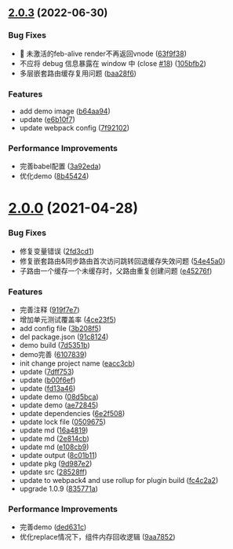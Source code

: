 ## [2.0.3](https://github.com/hangaoke1/feb-alive/compare/2.0.0...v2.0.3) (2022-06-30)


### Bug Fixes

* 🐛 未激活的feb-alive render不再返回vnode ([63f9f38](https://github.com/hangaoke1/feb-alive/commit/63f9f38e7708fe8dc79c6c19d013d7ccc637edc4))
* 不应将 debug 信息暴露在 window 中 (close [#18](https://github.com/hangaoke1/feb-alive/issues/18)) ([105bfb2](https://github.com/hangaoke1/feb-alive/commit/105bfb27e47fdd4a6cdfbf03d32b22b5bed2d2b5))
* 多层嵌套路由缓存复用问题 ([baa28f6](https://github.com/hangaoke1/feb-alive/commit/baa28f693b10a3e009e2e1178c57bd3135fb2261))


### Features

* add demo image ([b64aa94](https://github.com/hangaoke1/feb-alive/commit/b64aa949a84d1ffa2bf98ccc0a2b70e934e6f8ab))
* update ([e6b10f7](https://github.com/hangaoke1/feb-alive/commit/e6b10f75119593b98a122a49514d382d584eed38))
* update webpack config ([7f92102](https://github.com/hangaoke1/feb-alive/commit/7f921029eecec8d74c9115de5dceb9f468ba72d1))


### Performance Improvements

* 完善babel配置 ([3a92eda](https://github.com/hangaoke1/feb-alive/commit/3a92eda9e109fd9fe85a7e994b2fcffa6ee01c73))
* 优化demo ([8b45424](https://github.com/hangaoke1/feb-alive/commit/8b45424d1b926ff92d5b9db55dea917a708bdab1))



# [2.0.0](https://github.com/hangaoke1/feb-alive/compare/eacc3cb31483171e4d26d92bd4c04c9a0ea3a140...2.0.0) (2021-04-28)


### Bug Fixes

* 修复变量错误 ([2fd3cd1](https://github.com/hangaoke1/feb-alive/commit/2fd3cd1ce501dfcc71fdd0127a05c0c52e90352c))
* 修复嵌套路由&同步路由首次访问跳转回退缓存失效问题 ([54e45a0](https://github.com/hangaoke1/feb-alive/commit/54e45a0d266221c80a0841387e4fe1d30339a80c))
* 子路由一个缓存一个未缓存时，父路由重复创建问题 ([e45276f](https://github.com/hangaoke1/feb-alive/commit/e45276f3ec6575f496eab33254b3b99af86d359f))


### Features

* 完善注释 ([919f7e7](https://github.com/hangaoke1/feb-alive/commit/919f7e755541043cc5364aabbda9643373d31049))
* 增加单元测试覆盖率 ([4ce23f5](https://github.com/hangaoke1/feb-alive/commit/4ce23f514026cc34f6492a7113073652eb350eb9))
* add config file ([3b208f5](https://github.com/hangaoke1/feb-alive/commit/3b208f542802a0de29518884301423f7935d3117))
* del package.json ([91c8124](https://github.com/hangaoke1/feb-alive/commit/91c8124309b70e8f84d1a437bc15969f7e6428af))
* demo build ([7d5351b](https://github.com/hangaoke1/feb-alive/commit/7d5351ba1378b3a77684f722679317c8f61e9a1c))
* demo完善 ([6107839](https://github.com/hangaoke1/feb-alive/commit/6107839944a33685e6994ca5aee61e7aa58c894e))
* init change project name ([eacc3cb](https://github.com/hangaoke1/feb-alive/commit/eacc3cb31483171e4d26d92bd4c04c9a0ea3a140))
* update ([7dff753](https://github.com/hangaoke1/feb-alive/commit/7dff753508c39ff30ff6d48fb79d641a07376b6c))
* update ([b00f6ef](https://github.com/hangaoke1/feb-alive/commit/b00f6ef46ba79727cca160cf03c2ae9e80661037))
* update ([fd13a46](https://github.com/hangaoke1/feb-alive/commit/fd13a46a8d8a2a55f9ce75f511e1a97398952b8c))
* update demo ([08d5bca](https://github.com/hangaoke1/feb-alive/commit/08d5bca907ff7615d5164f5673c6bf8a43e43808))
* update demo ([ae72845](https://github.com/hangaoke1/feb-alive/commit/ae728456fba89a4834187070c452409b09c66ce2))
* update dependencies ([6e2f508](https://github.com/hangaoke1/feb-alive/commit/6e2f5087bc1e1c7553f54934e9a2ed800ff10fe2))
* update lock file ([0509675](https://github.com/hangaoke1/feb-alive/commit/0509675159a3a5ed213f8b916acc80effe6f452c))
* update md ([16a4819](https://github.com/hangaoke1/feb-alive/commit/16a4819fcb5df4d2b81aa4b60645991f3c247e48))
* update md ([2e814cb](https://github.com/hangaoke1/feb-alive/commit/2e814cbc99ad1323d3eb62be1cfe6ad8bff5ce2b))
* update md ([e108cb9](https://github.com/hangaoke1/feb-alive/commit/e108cb9eef86b075511a2f72d2cc2e2b2ad108e5))
* update output ([8c01b11](https://github.com/hangaoke1/feb-alive/commit/8c01b116bda5c52a22dba84d227b46b1988b852b))
* update pkg ([9d987e2](https://github.com/hangaoke1/feb-alive/commit/9d987e28f9cfdf3213cb225a34c9eab378123709))
* update src ([28528ff](https://github.com/hangaoke1/feb-alive/commit/28528fff60c6121cddb316a3bd7d4af777b9f6af))
* update to webpack4 and use rollup for plugin build ([fc4c2a2](https://github.com/hangaoke1/feb-alive/commit/fc4c2a2c0bf9c47ee9adc87d75c4026631e17de7))
* upgrade 1.0.9 ([835771a](https://github.com/hangaoke1/feb-alive/commit/835771a877c8808c33808552052d98970fee8943))


### Performance Improvements

* 完善demo ([ded631c](https://github.com/hangaoke1/feb-alive/commit/ded631c1275a69cf4394fe5aa3bf8221e236d3de))
* 优化replace情况下，组件内存回收逻辑 ([9aa7852](https://github.com/hangaoke1/feb-alive/commit/9aa78523e909a7cb88640e1cff29292371bf8e0c))



